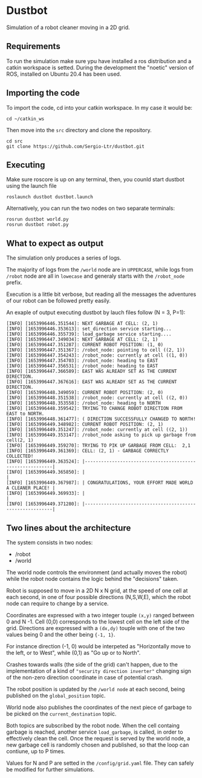 # Dustbot

Simulation of a robot cleaner moving in a 2D grid. 

## Requirements

To run the simulation make sure ypu have installed a ros distribution and a catkin workspace is setted. 
During the development the "noetic" version of ROS, installed on Ubuntu 20.4 has been used. 

## Importing the code

To import the code, cd into your catkin workspace. In my case it would be:

```
cd ~/catkin_ws
```

Then move into the `src` directory and clone the repository.

```
cd src
git clone https://github.com/Sergio-Ltr/dustbot.git
```

## Executing 

Make sure roscore is up on any terminal, then, you counld start dustbot using the launch file

```
roslaunch dustbot dustbot.launch
```

Alternatively, you can run the two nodes on two separate terminals: 

```
rosrun dustbot world.py
rosrun dustbot robot.py
```

## What to expect as output

The simulation only produces a series of logs. 

The majority of logs from the `/world` node are in `UPPERCASE`, while logs from `/robot` node are all in `lowecase` and generaly starts with the `/robot_node` prefix. 

Execution is a little bit verbose, but reading all the messages the adventures of our robot can be followed pretty easily. 

An exaple of output executing dustbot by lauch files follow (N = 3, P=1): 

```
[INFO] [1653996446.351544]: NEXT GARBAGE AT CELL: (2, 1)
[INFO] [1653996446.353613]: set_direction service starting...
[INFO] [1653996446.355739]: load_garbage service starting....
[INFO] [1653996447.349034]: NEXT GARBAGE AT CELL: (2, 1)
[INFO] [1653996447.351287]: CURRENT ROBOT POSITION: (1, 0)
[INFO] [1653996447.351367]: /robot_node: pointing to cell ((2, 1))
[INFO] [1653996447.354243]: /robot_node: currently at cell ((1, 0))
[INFO] [1653996447.354703]: /robot_node: heading to EAST
[INFO] [1653996447.356531]: /robot_node: heading to EAST
[INFO] [1653996447.366589]: EAST WAS ALREADY SET AS THE CURRENT DIRECTION.
[INFO] [1653996447.367616]: EAST WAS ALREADY SET AS THE CURRENT DIRECTION.
[INFO] [1653996448.349059]: CURRENT ROBOT POSITION: (2, 0)
[INFO] [1653996448.351538]: /robot_node: currently at cell ((2, 0))
[INFO] [1653996448.353558]: /robot_node: heading to NORTH
[INFO] [1653996448.359542]: TRYING TO CHANGE ROBOT DIRECTION FROM  EAST to NORTH.
[INFO] [1653996448.361477]: ( DIRECTION SUCCESSFULLY CHANGED TO NORTH!
[INFO] [1653996449.348982]: CURRENT ROBOT POSITION: (2, 1)
[INFO] [1653996449.351247]: /robot_node: currently at cell ((2, 1))
[INFO] [1653996449.353147]: /robot_node asking to pick up garbage from cell(2, 1)
[INFO] [1653996449.359270]: TRYING TO PIK UP GARBAGE FROM CELL:  2,1
[INFO] [1653996449.361369]: CELL: (2, 1) - GARBAGE CORRECTLY COLLECTED!
[INFO] [1653996449.363524]: |----------------------------------------------------------|
[INFO] [1653996449.365850]: |                                                          |
[INFO] [1653996449.367987]: | CONGRATULATIONS, YOUR EFFORT MADE WORLD A CLEANER PLACE! |
[INFO] [1653996449.369933]: |                                                          |
[INFO] [1653996449.371280]: |----------------------------------------------------------|
```


## Two lines about the architecture

The system consists in two nodes: 

- /robot
- /world

The world node controls the environment (and actually moves the robot) while the robot node contains the logic behind the "decisions" taken. 

Robot is supposed to move in a 2D N x N grid, at the speed of one cell at each second, in one of four possible directions (N,S,W,E), which the robot node can require to change by a service. 

Coordinates are expressed with a two integer touple `(x,y)` ranged between 0 and N -1. 
Cell (0,0) corresponds to the lowest cell on the left side of the grid. 
Directions are expressed with a `(dx,dy)` touple with one of the two values being 0 and the other being `{-1, 1}`. 

For instance direction (-1, 0) would be interpeted as "Horizontally move to the left, or to West", while (0,1) as "Go up or to North". 

Crashes towards walls (the side of the grid) can't happen, due to the implementation of a kind of `"security direction inverter"` changing sign of the non-zero direction coordinate in case of potential crash.  

The robot position is updated by the `/world node` at each second, being published on the `global_position` topic. 

World node also publishes the coordinates of the next piece of garbage to be picked on the `current_destination` topic. 

Both topics are subscribed by the robot node. When the cell containg garbage is reached, another service `load_garbage`, is called, in order to effectively clean the cell.
Once the request is served by the world node, a new garbage cell is randomly chosen and published, so that the loop can contiune, up to P times. 

Values for N and P are setted in the `/config/grid.yaml` file. They can safely be modified for further simulations. 
